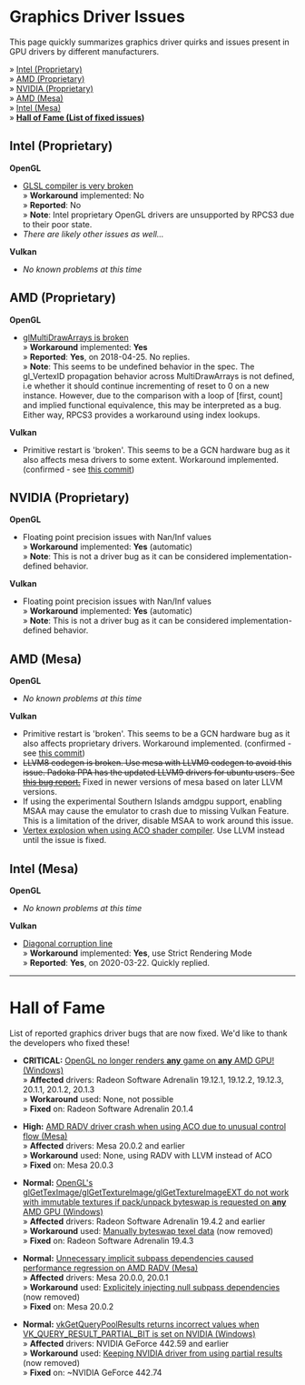 # Graphics Driver Issues
This page quickly summarizes graphics driver quirks and issues present in GPU drivers by different manufacturers.

» [Intel (Proprietary)](#intel-proprietary) <br>
» [AMD (Proprietary)](#amd-proprietary) <br>
» [NVIDIA (Proprietary)](#nvidia-proprietary) <br>
» [AMD (Mesa)](#amd-mesa) <br>
» [Intel (Mesa)](#intel-mesa) <br>
» [**Hall of Fame (List of fixed issues)**](#hall-of-fame)


## Intel (Proprietary) <a name="intel-proprietary"/>
**OpenGL**
- [GLSL compiler is very broken](https://github.com/RPCS3/rpcs3/issues/6199) <br>
» **Workaround** implemented: No <br>
» **Reported**: No <br>
» **Note**: Intel proprietary OpenGL drivers are unsupported by RPCS3 due to their poor state.
- _There are likely other issues as well..._

**Vulkan**
- _No known problems at this time_


## AMD (Proprietary) <a name="amd-proprietary"/>
**OpenGL**
- [glMultiDrawArrays is broken](https://community.amd.com/message/2858799) <br>
» **Workaround** implemented: **Yes** <br>
» **Reported**: **Yes**, on 2018-04-25. No replies. <br>
» **Note**: This seems to be undefined behavior in the spec. The gl_VertexID propagation behavior across MultiDrawArrays is not defined, i.e whether it should continue incrementing of reset to 0 on a new instance. However, due to the comparison with a loop of [first, count] and implied functional equivalence, this may be interpreted as a bug. Either way, RPCS3 provides a workaround using index lookups.

**Vulkan**
- Primitive restart is 'broken'. This seems to be a GCN hardware bug as it also affects mesa drivers to some extent. Workaround implemented. (confirmed - see [this commit](https://github.com/mesa3d/mesa/commit/eae8f49fc65e6e625f5e05d38c3bf1b61b84bd3d))


## NVIDIA (Proprietary) <a name="nvidia-proprietary"/>
**OpenGL**
- Floating point precision issues with Nan/Inf values<br>
» **Workaround** implemented: **Yes** (automatic) <br>
» **Note**: This is not a driver bug as it can be considered implementation-defined behavior.

**Vulkan**
- Floating point precision issues with Nan/Inf values<br>
» **Workaround** implemented: **Yes** (automatic) <br>
» **Note**: This is not a driver bug as it can be considered implementation-defined behavior.


## AMD (Mesa) <a name="amd-mesa"/>
**OpenGL**
- _No known problems at this time_

**Vulkan**
- Primitive restart is 'broken'. This seems to be a GCN hardware bug as it also affects proprietary drivers. Workaround implemented. (confirmed - see [this commit](https://github.com/mesa3d/mesa/commit/eae8f49fc65e6e625f5e05d38c3bf1b61b84bd3d))
- ~~LLVM8 codegen is broken. Use mesa with LLVM9 codegen to avoid this issue. Padoka PPA has the updated LLVM9 drivers for ubuntu users. See [this bug report.](https://bugs.freedesktop.org/show_bug.cgi?id=110970)~~ Fixed in newer versions of mesa based on later LLVM versions.
- If using the experimental Southern Islands amdgpu support, enabling MSAA may cause the emulator to crash due to missing Vulkan Feature. This is a limitation of the driver, disable MSAA to work around this issue.
- [Vertex explosion when using ACO shader compiler](https://gitlab.freedesktop.org/mesa/mesa/-/issues/2848). Use LLVM instead until the issue is fixed.


## Intel (Mesa) <a name="intel-mesa"/>
**OpenGL**
- _No known problems at this time_

**Vulkan**
- [Diagonal corruption line](https://gitlab.freedesktop.org/mesa/mesa/issues/2671) <br>
» **Workaround** implemented: **Yes**, use Strict Rendering Mode <br>
» **Reported**: **Yes**, on 2020-03-22. Quickly replied. <br>

---

# Hall of Fame <a name="hall-of-fame"/>
List of reported graphics driver bugs that are now fixed. We'd like to thank the developers who fixed these!

- **CRITICAL:** [OpenGL no longer renders **any** game on **any** AMD GPU! (Windows)](https://community.amd.com/message/2949336) <br>
» **Affected** drivers: Radeon Software Adrenalin 19.12.1, 19.12.2, 19.12.3, 20.1.1, 20.1.2, 20.1.3 <br>
» **Workaround** used: None, not possible <br>
» **Fixed** on: Radeon Software Adrenalin 20.1.4

- **High:** [AMD RADV driver crash when using ACO due to unusual control flow (Mesa)](https://gitlab.freedesktop.org/mesa/mesa/issues/2557) <br>
» **Affected** drivers: Mesa 20.0.2 and earlier <br>
» **Workaround** used: None, using RADV with LLVM instead of ACO <br>
» **Fixed** on: Mesa 20.0.3

- **Normal:** [OpenGL's glGetTexImage/glGetTextureImage/glGetTextureImageEXT do not work with immutable textures if pack/unpack byteswap is requested on **any** AMD GPU (Windows)](https://community.amd.com/thread/227876) <br>
» **Affected** drivers: Radeon Software Adrenalin 19.4.2 and earlier <br>
» **Workaround** used: [Manually byteswap texel data](https://github.com/RPCS3/rpcs3/commit/f56a6548b0a7a520301372f8e456c7174b514a68#diff-6067ceb43fa31f7dc9558bdf0b776ad8) (now removed) <br>
» **Fixed** on: Radeon Software Adrenalin 19.4.3

- **Normal:** [Unnecessary implicit subpass dependencies caused performance regression on AMD RADV (Mesa)](https://gitlab.freedesktop.org/mesa/mesa/issues/2502) <br>
» **Affected** drivers: Mesa 20.0.0, 20.0.1 <br>
» **Workaround** used: [Explicitely injecting null subpass dependencies](https://github.com/RPCS3/rpcs3/pull/7909/commits/943cbb1e39fec9cc02ac6193e9b05482c4a36c92#diff-d0082402e2ea9309446e3dc7818f8394) (now removed) <br>
» **Fixed** on: Mesa 20.0.2

- **Normal:** [vkGetQueryPoolResults returns incorrect values when VK_QUERY_RESULT_PARTIAL_BIT is set on NVIDIA (Windows)](https://forums.developer.nvidia.com/t/vkgetquerypoolresults-returns-incorrect-values-when-vk-query-result-partial-bit-is-set/110137) <br>
» **Affected** drivers: NVIDIA GeForce 442.59 and earlier <br>
» **Workaround** used: [Keeping NVIDIA driver from using partial results](https://github.com/RPCS3/rpcs3/pull/7909/commits/c4f539a9cf43e946364a3931f6e5b8c36457d4b4#diff-c9e6fd1ef5ae3e53670d088d2961e556) (now removed) <br>
» **Fixed** on: ~NVIDIA GeForce 442.74